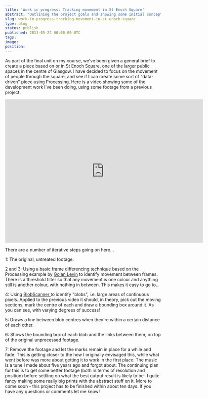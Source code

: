 ```yaml
---
title: 'Work in progress: Tracking movement in St Enoch Square'
abstract: "Outlining the project goals and showing some initial concepts for tracking movement in a public space using Processing."
slug: work-in-progress-tracking-movement-in-st-enoch-square
type: blog
status: publish
published: 2011-05-22 00:00:00 UTC
tags: 
image: 
position: 
---
```


As part of the final unit on my course, we\'ve been given a general
brief to create a piece based on or in St Enoch Square, one of the
larger public spaces in the centre of Glasgow. I have decided to focus
on the movement of people through the square, and see if I can create
some sort of \"data-driven\" piece using Processing. Here is a video
showing some of the development work I\'ve been doing, using some
footage from a previous project.

<iframe src="https://player.vimeo.com/video/23937318" width="640" height="464" frameborder="0" webkitallowfullscreen="" mozallowfullscreen="" allowfullscreen=""></iframe>

There are a number of iterative steps going on here...

1: The original, untreated footage.

2 and 3: Using a basic frame differencing technique based on the
Processing example by [Golan Levin][1] to identify
movement between frames. There is a threshold filter so that any
movement is one colour and anything still is another colour, with
nothing in between. This makes it easy to go to...

4: Using [BlobScanner ][2] to identify \"blobs\",
i.e. large areas of continuous pixels. Applied to the previous video it
should, in theory, pick out the moving sections, mark the centre of each
and draw a bounding box around it. As you can see, with varying degrees
of success!

5: Draws a line between blob centres when they\'re within a certain
distance of each other.

6: Shows the bounding box of each blob and the links between them, on
top of the original unprocessed footage.

7: Remove the footage and let the marks remain in place for a while and
fade. This is getting closer to the how I originally envisaged this,
while what went before was more about getting it to work in the first
place. The music is a tune I made about five years ago and forgot about.
The continuing plan for this is to get some better footage (both in
terms of resolution and position) before settling on what the best
output result is likely to be- I quite fancy making some really big
prints with the abstract stuff on it. More to come soon - this project
has to be finished within about ten days. If you have any questions or
comments let me know!



[1]: http://www.flong.com/
[2]: http://sites.google.com/site/blobscanner/
